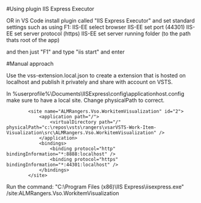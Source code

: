 #Using plugin IIS Express Executor

OR in VS Code install plugin called "IIS Express Executor"
and set standard settings such as using F1:
IIS-EE select browser
IIS-EE set port (44301)
IIS-EE set server protocol (https)
IIS-EE set server running folder (to the path thats root of the app)

and then just
"F1" and type "iis start" and enter

#Manual approach

Use the vss-extension.local.json to create a extension that is hosted on localhost and publish it privately and share with account on VSTS.

In %userprofile%\Documents\IISExpress\config\applicationhost.config make sure to have a local site. Change physicalPath to correct.

            <site name="ALMRangers.Vso.WorkitemVisualization" id="2">
                <application path="/">
                    <virtualDirectory path="/" physicalPath="c:\repos\vsts\rangers\vsarVSTS-Work-Item-Visualization\src\ALMRangers.Vso.WorkitemVisualization" />
                </application>
                <bindings>
                    <binding protocol="http" bindingInformation="*:8888:localhost" />
                    <binding protocol="https" bindingInformation="*:44301:localhost" />
                </bindings>
            </site>

Run the command: 
    "C:\Program Files (x86)\IIS Express\iisexpress.exe" /site:ALMRangers.Vso.WorkitemVisualization
